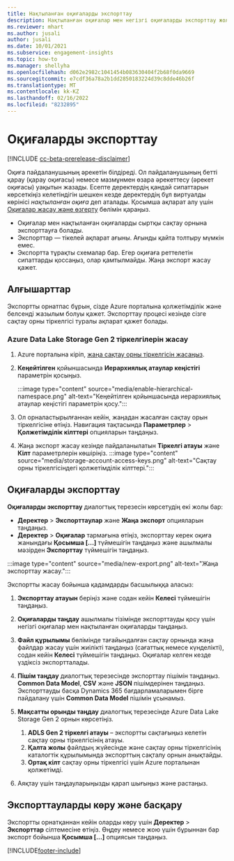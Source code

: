 ```yaml
---
title: Нақтыланған оқиғаларды экспорттау
description: Нақтыланған оқиғалар мен негізгі оқиғаларды экспорттау жолы.
ms.reviewer: mhart
ms.author: jusali
author: jusali
ms.date: 10/01/2021
ms.subservice: engagement-insights
ms.topic: how-to
ms.manager: shellyha
ms.openlocfilehash: d062e2982c1041454b083630404f2b68f0da9669
ms.sourcegitcommit: e7cdf36a78a2b1dd2850183224d39c8dde46b26f
ms.translationtype: MT
ms.contentlocale: kk-KZ
ms.lasthandoff: 02/16/2022
ms.locfileid: "8232895"
---
```

# <a name="export-events"></a>Оқиғаларды экспорттау

[!INCLUDE [cc-beta-prerelease-disclaimer](includes/cc-beta-prerelease-disclaimer.md)]

Оқиға пайдаланушының әрекетін білдіреді. Ол пайдаланушының бетті қарау (қарау оқиғасы) немесе мазмұнмен өзара әрекеттесу (әрекет оқиғасы) уақытын жазады. Есепте деректердің қандай сипаттарын көрсеткіңіз келетіндігін шешкен кезде деректердің бұл виртуалды көрінісі *нақтыланған оқиға* деп аталады. Қосымша ақпарат алу үшін [Оқиғалар жасау және өзгерту](refined-events.md) бөлімін қараңыз.

- Оқиғалар мен нақтыланған оқиғаларды сыртқы сақтау орнына экспорттауға болады. 
- Экспорттар — тікелей ақпарат ағыны. Ағынды қайта толтыру мүмкін емес. 
- Экспортта тұрақты схемалар бар. Егер оқиғаға реттелетін сипаттарды қоссаңыз, олар қамтылмайды. Жаңа экспорт жасау қажет.

## <a name="prerequisites"></a>Алғышарттар

Экспортты орнатпас бұрын, сізде Azure порталына қолжетімділік және белсенді жазылым болуы қажет. Экспорттау процесі кезінде сізге сақтау орны тіркелгісі туралы ақпарат қажет болады. 

### <a name="create-an-azure-data-lake-storage-gen-2-accounts"></a>Azure Data Lake Storage Gen 2 тіркелгілерін жасау

1. Azure порталына кіріп, [жаңа сақтау орны тіркелгісін жасаңыз](/azure/storage/common/storage-account-create). 

1. **Кеңейтілген** қойыншасында **Иерархиялық атаулар кеңістігі** параметрін қосыңыз. 

   :::image type="content" source="media/enable-hierarchical-namespace.png" alt-text="Кеңейтілген қойыншасында иерархиялық атаулар кеңістігі параметрін қосу.":::

1. Ол орналастырылғаннан кейін, жаңадан жасалған сақтау орын тіркелгісіне өтіңіз. Навигация тақтасында **Параметрлер** > **Қолжетімділік кілттері** опцияларын таңдаңыз. 

1. Жаңа экспорт жасау кезінде пайдаланылатын **Тіркелгі атауы** және **Кілт** параметрлерін көшіріңіз.
   :::image type="content" source="media/storage-account-access-keys.png" alt-text="Сақтау орны тіркелгісіндегі қолжетімділік кілттері.":::

## <a name="export-events"></a>Оқиғаларды экспорттау

**Оқиғаларды экспорттау** диалогтық терезесін көрсетудің екі жолы бар: 
- **Деректер** > **Экспорттаулар** және **Жаңа экспорт** опцияларын таңдаңыз.
- **Деректер** > **Оқиғалар** тармағына өтіңіз, экспорттау керек оқиға жанындағы **Қосымша [...]** түймешігін таңдаңыз және ашылмалы мәзірден **Экспорттау** түймешігін таңдаңыз. 

:::image type="content" source="media/new-export.png" alt-text="Жаңа экспорттау жасау.":::

Экспортты жасау бойынша қадамдарды басшылыққа аласыз:

1. **Экспорттау атауын** беріңіз және содан кейін **Келесі** түймешігін таңдаңыз.

1. **Оқиғаларды таңдау** ашылмалы тізімінде экспорттауды қосу үшін негізгі оқиғалар мен нақтыланған оқиғаларды таңдаңыз. 

1. **Файл құрылымы** бөлімінде тағайындалған сақтау орнында жаңа файлдар жасау үшін жиілікті таңдаңыз (сағаттық немесе күнделікті), содан кейін **Келесі** түймешігін таңдаңыз. Оқиғалар келген кезде үздіксіз экспортталады.

1. **Пішім таңдау** диалогтық терезесінде экспорттау пішімін таңдаңыз. **Common Data Model**, **CSV** және **JSON** пішімдерінен таңдаңыз. Экспорттауды басқа Dynamics 365 бағдарламаларымен бірге пайдалану үшін **Common Data Model** пішімін ұсынамыз.

1. **Мақсатты орынды таңдау** диалогтық терезесінде Azure Data Lake Storage Gen 2 орнын көрсетіңіз.
    1. **ADLS Gen 2 тіркелгі атауы** – экспортты сақтағыңыз келетін сақтау орны тіркелгісінің атауы. 
    1. **Қалта жолы** файлдың жүйесінде және сақтау орны тіркелгісінің каталогтік құрылымында экспорттың сақталу орнын анықтайды.
    1. **Ортақ кілт** сақтау орны тіркелгісі үшін Azure порталынан қолжетімді.

1. Аяқтау үшін таңдауларыңызды қарап шығыңыз және растаңыз.

## <a name="view-and-manage-exports"></a>Экспорттауларды көру және басқару

Экспортты орнатқаннан кейін оларды көру үшін **Деректер** > **Экспорттар** сілтемесіне өтіңіз. Өңдеу немесе жою үшін бұрыннан бар экспорт бойынша **Қосымша [...]** опциясын таңдаңыз.


[!INCLUDE[footer-include](../includes/footer-banner.md)]
